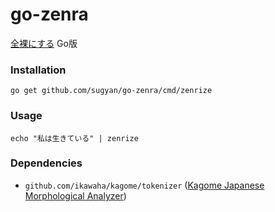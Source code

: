 # go-zenra #

[全裸にする](https://github.com/sugyan/Zenra) Go版


### Installation ###

    go get github.com/sugyan/go-zenra/cmd/zenrize


### Usage ###

    echo "私は生きている" | zenrize


### Dependencies ###

- `github.com/ikawaha/kagome/tokenizer` ([Kagome Japanese Morphological Analyzer](https://github.com/ikawaha/kagome))
